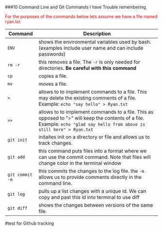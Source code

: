 ###10 Command Line and Git Commands I have Trouble remembering

<span style="color: red;">For the purposes of the commands below lets assume we have a file named ryan.txt</span>

Command		| Description
------------|------------
`ENV` 		| shows the environmental variables used by bash. (examples include user name and can include passwords)
`rm -r`		|  this removes a file.  The `-r` is only needed for directories.  **Be careful with this command**
`cp` 		| copies a file.
`mv` 		| moves a file.
`>`			| allows to to implement commands to a file.  This may delete the existing comments of a file.  Example: `echo "say hello" > Ryan.txt`
`>>`		|allows to to implement commands to a file.  This as opposed to ">" will keep the contents of a file.  Example: `echo "glad say hello from above is still here" > Ryan.txt`
`git init`	| initaites init on a directory or file and allows us to track changes.
`git add`	|  this command puts files into a format where we can use the commit command.  Note that files will change color in the terminal window
`git commit -m`| this commits the changes to the log file.  the `-m` allows us to provide comments directly in the command line.
`git log`	| pulls up a list changes with a unique id.  We can copy and past this id into terminal to use diff
`git diff` |shows the changes between versions of the same file.


#test for Github tracking
